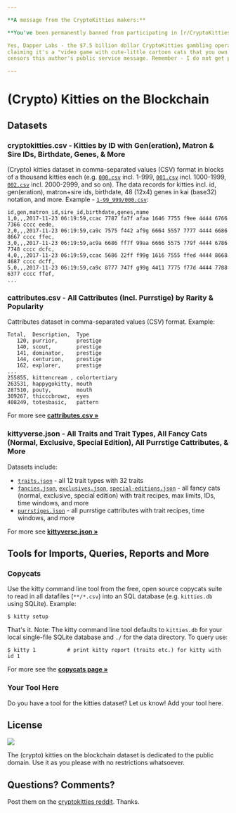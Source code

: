 ```yaml
---

**A message from the CryptoKitties makers:**

**You've been permanently banned from participating in [r/CryptoKitties](https://old.reddit.com/r/ruby/). You won't be able to post or comment. Reason: Self-promotion.**

Yes, Dapper Labs - the $7.5 billion dollar CryptoKitties gambling operator & promotor - falesly (or is that fraudulently?) 
claiming it's a "video game with cute-little cartoon cats that you own 100%" - 
censors this author's public service message. Remember - I do not get paid for updating the datasets here.

---
```


# (Crypto) Kitties on the Blockchain



## Datasets

### cryptokitties.csv  - Kitties by ID with Gen(eration), Matron & Sire IDs, Birthdate, Genes, & More

(Crypto) kitties dataset in comma-separated values (CSV) format
in blocks of a thousand kitties each
(e.g.
[`000.csv`](1-99_999/000.csv) incl. 1-999,
[`001.csv`](1-99_999/001.csv) incl. 1000-1999,
[`002.csv`](1-99_999/002.csv) incl. 2000-2999, and so on).
The data records for kitties
incl. id, gen(eration), matron+sire ids, birthdate,
48 (12x4) genes in kai (base32) notation, and more.
Example - [`1-99_999/000.csv`](1-99_999/000.csv):

```
id,gen,matron_id,sire_id,birthdate,genes,name
1,0,,,2017-11-23 06:19:59,ccac 7787 fa7f afaa 1646 7755 f9ee 4444 6766 7366 cccc eede,
2,0,,,2017-11-23 06:19:59,ca9c 7575 f442 af9g 6664 5557 7777 4444 6686 8667 cccc ffec,
3,0,,,2017-11-23 06:19:59,ac9a 6686 ff7f 99aa 6666 5575 779f 4444 6786 7748 cccc dcfc,
4,0,,,2017-11-23 06:19:59,ccac 5686 22ff f99g 1616 7555 ffed 4444 8668 4687 cccc dcff,
5,0,,,2017-11-23 06:19:59,ca9c 8777 747f g99g 4411 7775 f77d 4444 7788 6377 cccc ffef,
...
```

### cattributes.csv  - All Cattributes (Incl. Purrstige) by Rarity & Popularity

Cattributes dataset in comma-separated values (CSV) format.
Example:

```
Total,  Description,  Type
   120, purrior,      prestige
   140, scout,        prestige
   141, dominator,    prestige
   144, centurion,    prestige
   162, explorer,     prestige
...
255855, kittencream , colortertiary
263531, happygokitty, mouth
287510, pouty,        mouth
309267, thicccbrowz,  eyes
408249, totesbasic,   pattern
```

For more see [**cattributes.csv »**](cattributes.csv)



### kittyverse.json  - All Traits and Trait Types, All Fancy Cats (Normal, Exclusive, Special Edition), All Purrstige Cattributes, & More

Datasets include:

- [`traits.json`](https://raw.githubusercontent.com/cryptocopycats/kitties/master/kittyverse.json/traits.json) - all 12 trait types with 32 traits
- [`fancies.json`](https://raw.githubusercontent.com/cryptocopycats/kitties/master/kittyverse.json/fancies.json), [`exclusives.json`](https://raw.githubusercontent.com/cryptocopycats/kitties/master/kittyverse.json/exclusives.json), [`special-editions.json`](https://raw.githubusercontent.com/cryptocopycats/kitties/master/kittyverse.json/special-editions.json) - all fancy cats (normal, exclusive, special edition) with trait recipes, max limits, IDs, time windows, and more
- [`purrstiges.json`](https://raw.githubusercontent.com/cryptocopycats/kitties/master/kittyverse.json/purrstiges.json) - all purrstige cattributes with trait recipes, time windows, and more


For more see [**kittyverse.json »**](kittyverse.json)




## Tools for Imports, Queries, Reports and More


### Copycats

Use the kitty command line tool from the free, open source copycats suite to
read in all datafiles (`**/*.csv`) into an SQL database (e.g. `kitties.db` using SQLite).
Example:

```
$ kitty setup
```

That's it. Note: The kitty command line tool defaults to `kitties.db`
for your local single-file SQLite database
and `./` for the data directory. To query use:

```
$ kitty 1          # print kitty report (traits etc.) for kitty with id 1
```

For more see the [**copycats page »**](https://github.com/cryptocopycats/copycats#database-setup)



### Your Tool Here

Do you have a tool for the kitties dataset? Let us know! Add your tool here.





## License

![](https://publicdomainworks.github.io/buttons/zero88x31.png)

The (crypto) kitties on the blockchain dataset
is dedicated to the public domain.
Use it as you please with no restrictions whatsoever.



## Questions? Comments?

Post them on the [cryptokitties reddit](https://www.reddit.com/r/cryptokitties). Thanks.
